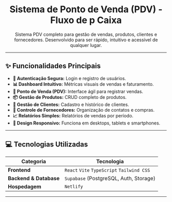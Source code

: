 

<h1 align="center">Sistema de Ponto de Venda (PDV) - Fluxo de p Caixa</h1>

<p align="center">
  Sistema PDV completo para gestão de vendas, produtos, clientes e fornecedores. Desenvolvido para ser rápido, intuitivo e acessível de qualquer lugar.
</p>

---

## ✨ **Funcionalidades Principais**

- **🔐 Autenticação Segura:** Login e registro de usuários.
- **📊 Dashboard Intuitivo:** Métricas visuais de vendas e faturamento.
- **🛒 Ponto de Venda (PDV):** Interface ágil para registrar vendas.
- **📦 Gestão de Produtos:** CRUD completo de produtos.
- **👤 Gestão de Clientes:** Cadastro e histórico de clientes.
- **🚚 Controle de Fornecedores:** Organização de contatos e compras.
- **📈 Relatórios Simples:** Relatórios de vendas por período.
- **📱 Design Responsivo:** Funciona em desktops, tablets e smartphones.

---

## 💻 **Tecnologias Utilizadas**

| Categoria             | Tecnologia                                                                                               |
| --------------------- | -------------------------------------------------------------------------------------------------------- |
| **Frontend** | `React` `Vite` `TypeScript` `Tailwind CSS`                                                              |
| **Backend & Database**| `Supabase` (PostgreSQL, Auth, Storage)                                                                   |
| **Hospedagem** | `Netlify`                                                                                                |

---

